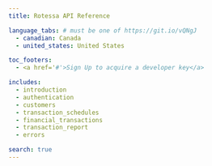 ```yaml
---
title: Rotessa API Reference

language_tabs: # must be one of https://git.io/vQNgJ
  - canadian: Canada
  - united_states: United States

toc_footers:
  - <a href='#'>Sign Up to acquire a developer key</a>

includes:
  - introduction
  - authentication
  - customers
  - transaction_schedules
  - financial_transactions
  - transaction_report
  - errors

search: true
---
```


